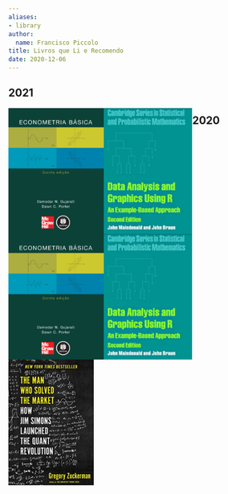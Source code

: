 ```yaml
---
aliases:
- library
author:
  name: Francisco Piccolo
title: Livros que Li e Recomendo
date: 2020-12-06
---
```


## 2021


<p float="left">
  <img src=./library_images/basic_econometrics_gujarati.png style="float: left; widh: 150px; height: 250px" />
  <img src=./library_images/data_analysis_and_graphics_using_R.png style="float: left; widh: 150px; height: 250px" />
</p>



## 2020

<p float="left">
  <img src=./library_images/basic_econometrics_gujarati.png style="float: left; widh: 150px; height: 250px" />
  <img src=./library_images/data_analysis_and_graphics_using_R.png style="float: left; widh: 150px; height: 250px" />
  <img src=./library_images/the_man_who_solved_the_market.png style="float: left; widh: 150px; height: 250px" />
</p>
